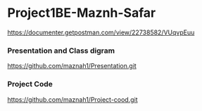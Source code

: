 # Project1BE-Maznh-Safar
https://documenter.getpostman.com/view/22738582/VUqvpEuu
### Presentation and Class digram
https://github.com/maznah1/Presentation.git
### Project Code
https://github.com/maznah1/Project-cood.git

